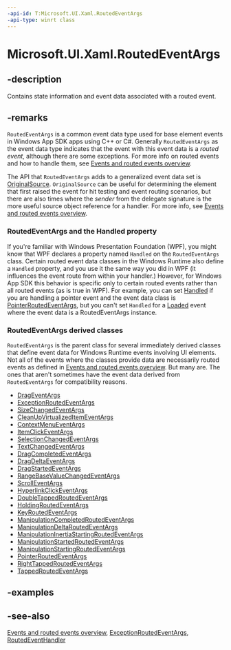 ```yaml
---
-api-id: T:Microsoft.UI.Xaml.RoutedEventArgs
-api-type: winrt class
---
```


<!-- Class syntax.
public class RoutedEventArgs : Microsoft.UI.Xaml.IRoutedEventArgs
-->

# Microsoft.UI.Xaml.RoutedEventArgs

## -description

Contains state information and event data associated with a routed event.

## -remarks

`RoutedEventArgs` is a common event data type used for base element events in Windows App SDK apps using C++ or C#. Generally `RoutedEventArgs` as the event data type indicates that the event with this event data is a *routed event*, although there are some exceptions. For more info on routed events and how to handle them, see [Events and routed events overview](/windows/uwp/xaml-platform/events-and-routed-events-overview).

The API that `RoutedEventArgs` adds to a generalized event data set is [OriginalSource](routedeventargs_originalsource.md). `OriginalSource` can be useful for determining the element that first raised the event for hit testing and event routing scenarios, but there are also times where the *sender* from the delegate signature is the more useful source object reference for a handler. For more info, see [Events and routed events overview](/windows/uwp/xaml-platform/events-and-routed-events-overview).

### RoutedEventArgs and the Handled property

If you're familiar with Windows Presentation Foundation (WPF), you might know that WPF declares a property named `Handled` on the `RoutedEventArgs` class. Certain routed event data classes in the Windows Runtime also define a `Handled` property, and you use it the same way you did in WPF (it influences the event route from within your handler.) However, for Windows App SDK this behavior is specific only to certain routed events rather than all routed events (as is true in WPF). For example, you can set [Handled](../microsoft.ui.xaml.input/pointerroutedeventargs_handled.md) if you are handling a pointer event and the event data class is [PointerRoutedEventArgs](../microsoft.ui.xaml.input/pointerroutedeventargs.md), but you can't set `Handled` for a [Loaded](frameworkelement_loaded.md) event where the event data is a RoutedEventArgs instance.

### **RoutedEventArgs** derived classes

`RoutedEventArgs` is the parent class for several immediately derived classes that define event data for Windows Runtime events involving UI elements. Not all of the events where the classes provide data are necessarily routed events as defined in [Events and routed events overview](/windows/uwp/xaml-platform/events-and-routed-events-overview). But many are. The ones that aren't sometimes have the event data derived from `RoutedEventArgs` for compatibility reasons.

+ [DragEventArgs](drageventargs.md)
+ [ExceptionRoutedEventArgs](exceptionroutedeventargs.md)
+ [SizeChangedEventArgs](sizechangedeventargs.md)
+ [CleanUpVirtualizedItemEventArgs](../microsoft.ui.xaml.controls/cleanupvirtualizeditemeventargs.md)
+ [ContextMenuEventArgs](../microsoft.ui.xaml.controls/contextmenueventargs.md)
+ [ItemClickEventArgs](../microsoft.ui.xaml.controls/itemclickeventargs.md)
+ [SelectionChangedEventArgs](../microsoft.ui.xaml.controls/selectionchangedeventargs.md)
+ [TextChangedEventArgs](../microsoft.ui.xaml.controls/textchangedeventargs.md)
+ [DragCompletedEventArgs](../microsoft.ui.xaml.controls.primitives/dragcompletedeventargs.md)
+ [DragDeltaEventArgs](../microsoft.ui.xaml.controls.primitives/dragdeltaeventargs.md)
+ [DragStartedEventArgs](../microsoft.ui.xaml.controls.primitives/dragstartedeventargs.md)
+ [RangeBaseValueChangedEventArgs](../microsoft.ui.xaml.controls.primitives/rangebasevaluechangedeventargs.md)
+ [ScrollEventArgs](../microsoft.ui.xaml.controls.primitives/scrolleventargs.md)
+ [HyperlinkClickEventArgs](../microsoft.ui.xaml.documents/hyperlinkclickeventargs.md)
+ [DoubleTappedRoutedEventArgs](../microsoft.ui.xaml.input/doubletappedroutedeventargs.md)
+ [HoldingRoutedEventArgs](../microsoft.ui.xaml.input/holdingroutedeventargs.md)
+ [KeyRoutedEventArgs](../microsoft.ui.xaml.input/keyroutedeventargs.md)
+ [ManipulationCompletedRoutedEventArgs](../microsoft.ui.xaml.input/manipulationcompletedroutedeventargs.md)
+ [ManipulationDeltaRoutedEventArgs](../microsoft.ui.xaml.input/manipulationdeltaroutedeventargs.md)
+ [ManipulationInertiaStartingRoutedEventArgs](../microsoft.ui.xaml.input/manipulationinertiastartingroutedeventargs.md)
+ [ManipulationStartedRoutedEventArgs](../microsoft.ui.xaml.input/manipulationstartedroutedeventargs.md)
+ [ManipulationStartingRoutedEventArgs](../microsoft.ui.xaml.input/manipulationstartingroutedeventargs.md)
+ [PointerRoutedEventArgs](../microsoft.ui.xaml.input/pointerroutedeventargs.md)
+ [RightTappedRoutedEventArgs](../microsoft.ui.xaml.input/righttappedroutedeventargs.md)
+ [TappedRoutedEventArgs](../microsoft.ui.xaml.input/tappedroutedeventargs.md)

## -examples

## -see-also

[Events and routed events overview](/windows/uwp/xaml-platform/events-and-routed-events-overview), [ExceptionRoutedEventArgs](exceptionroutedeventargs.md), [RoutedEventHandler](routedeventhandler.md)
